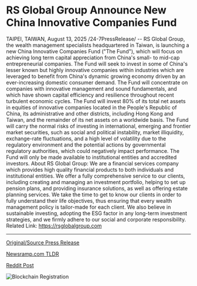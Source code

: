# RS Global Group Announce New China Innovative Companies Fund

TAIPEI, TAIWAN, August 13, 2025 /24-7PressRelease/ -- RS Global Group, the wealth management specialists headquartered in Taiwan, is launching a new China Innovative Companies Fund ("The Fund"), which will focus on achieving long term capital appreciation from China's small- to mid-cap entrepreneurial companies.   The Fund will seek to invest in some of China's lesser known but highly innovative companies within industries which are leveraged to benefit from China's dynamic growing economy driven by an ever-increasing domestic consumer demand.  The Fund will concentrate on companies with innovative management and sound fundamentals, and which have shown capital efficiency and resilience throughout recent turbulent economic cycles.   The Fund will invest 80% of its total net assets in equities of innovative companies located in the People's Republic of China, its administrative and other districts, including Hong Kong and Taiwan, and the remainder of its net assets on a worldwide basis.   The Fund will carry the normal risks of investing in international, emerging and frontier market securities, such as social and political instability, market illiquidity, exchange-rate fluctuations, and a high level of volatility due to the regulatory environment and the potential actions by governmental regulatory authorities, which could negatively impact performance.   The Fund will only be made available to institutional entities and accredited investors.  About RS Global Group:   We are a financial services company which provides high quality financial products to both individuals and institutional entities. We offer a fully comprehensive service to our clients, including creating and managing an investment portfolio, helping to set up pension plans, and providing insurance solutions, as well as offering estate planning services. We take the time to get to know our clients in order to fully understand their life objectives, thus ensuring that every wealth management policy is tailor-made for each client. We also believe in sustainable investing, adopting the ESG factor in any long-term investment strategies, and we firmly adhere to our social and corporate responsibility.  Related Link: https://rsglobalgroup.com 

---

[Original/Source Press Release](https://www.24-7pressrelease.com/press-release/525779/rs-global-group-announce-new-china-innovative-companies-fund)
                    

[Newsramp.com TLDR](https://newsramp.com/curated-news/rs-global-group-launches-china-innovative-companies-fund-for-growth/662b1a0b3111bef30f64426e482da977) 

 



[Reddit Post](https://www.reddit.com/r/newsramp/comments/1moxsvq/rs_global_group_launches_china_innovative/) 



![Blockchain Registration](https://cdn.newsramp.app/24-7PressRelease/qrcode/258/13/pint54Hv.webp)